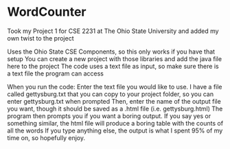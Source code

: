 # WordCounter
Took my Project 1 for CSE 2231 at The Ohio State University and added my own twist to the project

Uses the Ohio State CSE Components, so this only works if you have that setup
You can create a new project with those libraries and add the java file here to the project
The code uses a text file as input, so make sure there is a text file the program can access

When you run the code:
Enter the text file you would like to use. I have a file called gettysburg.txt that you can copy to
your project folder, so you can enter gettysburg.txt when prompted
Then, enter the name of the output file you want, though it should be saved as a .html file (i.e. gettysburg.html)
The program then prompts you if you want a boring output. If you say yes or something similar, the html file will
produce a boring table with the counts of all the words
If you type anything else, the output is what I spent 95% of my time on, so hopefully enjoy.
